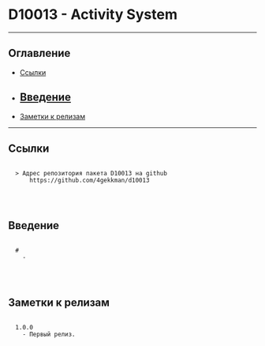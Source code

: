 # D10013 - Activity System
---
## Оглавление

  - [Ссылки](#link1)
  - [Введение](#link2)
	- 
  - [Заметки к релизам](#link100)

---

## Ссылки <a id="link1"></a>
```

  > Адрес репозитория пакета D10013 на github
      https://github.com/4gekkman/d10013

	
			
```

## Введение <a id="link2"></a>
```

  # 
    - 
 
 
 
```
## Заметки к релизам <a id="link100"></a>
```

  1.0.0
    - Первый релиз.

```










